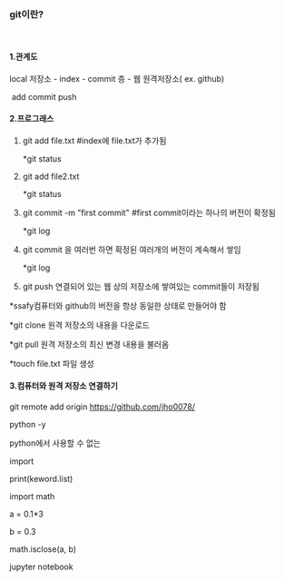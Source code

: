 ### git이란?

​    

#### 1.관계도 

local 저장소 - index - commit 층 - 웹 원격저장소( ex. github)

​              add         commit       push

#### 2.프로그래스

1. git add file.txt     #index에 file.txt가 추가됨

   *git status 

2. git add file2.txt

   *git status 

3. git commit -m "first commit"  #first commit이라는 하나의 버전이 확정됨

   *git log

4. git commit 을 여러번 하면 확정된 여러개의 버전이 계속해서 쌓임 

   *git log

5. git push 연결되어 있는 웹 상의 저장소에 쌓여있는 commit들이 저장됨

*ssafy컴퓨터와 github의 버전을 항상 동일한 상태로 만들어야 함

*git clone 원격 저장소의 내용을 다운로드

*git pull 원격 저장소의 최신 변경 내용을 불러옴

*touch file.txt 파일 생성



#### 3.컴퓨터와 원격 저장소 연결하기

git remote add origin https://github.com/jho0078/





python -y



python에서 사용할 수 없는

import

print(keword.list)



import math

a = 0.1*3

b = 0.3

math.isclose(a, b)



jupyter notebook